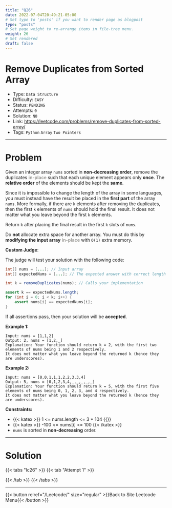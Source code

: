 ```yaml
---
title: "Q26"
date: 2022-07-04T20:49:21-05:00
# Set type to 'posts' if you want to render page as blogpost
type: "posts"
# Set page weight to re-arrange items in file-tree menu.
weight: 26
# Set rendered
draft: false 
---
```


# Remove Duplicates from Sorted Array

- Type: `Data Structure`
- Difficulty: `EASY`
- Status: `PENDING`
- Attempts: `0`
- Solution: `NO`
- Link: https://leetcode.com/problems/remove-duplicates-from-sorted-array/
- Tags: `Python` `Array` `Two Pointers`

---

# Problem

Given an integer array `nums` sorted in **non-decreasing order**, remove the duplicates <span style="font-weight:bold;color:#9C9B97">in-place</span> such that each unique element appears only **once**. The **relative order** of the elements should be kept the **same**.

Since it is impossible to change the length of the array in some languages, you must instead have the result be placed in the **first part** of the array `nums`. More formally, if there are `k` elements after removing the duplicates, then the first `k` elements of `nums` should hold the final result. It does not matter what you leave beyond the first `k` elements.

Return `k` after placing the final result in the first `k` slots of `nums`.

Do **not** allocate extra space for another array. You must do this by **modifying the input array** <span style="font-weight:bold;color:#9C9B97">in-place</span> with `O(1)` extra memory.

**Custom Judge**:

The judge will test your solution with the following code:

```java
int[] nums = [...]; // Input array
int[] expectedNums = [...]; // The expected answer with correct length

int k = removeDuplicates(nums); // Calls your implementation

assert k == expectedNums.length;
for (int i = 0; i < k; i++) {
    assert nums[i] == expectedNums[i];
}
```

If all assertions pass, then your solution will be **accepted**.

**Example 1:**

```
Input: nums = [1,1,2]
Output: 2, nums = [1,2,_]
Explanation: Your function should return k = 2, with the first two elements of nums being 1 and 2 respectively.
It does not matter what you leave beyond the returned k (hence they are underscores).
```

**Example 2:**

```
Input: nums = [0,0,1,1,1,2,2,3,3,4]
Output: 5, nums = [0,1,2,3,4,_,_,_,_,_]
Explanation: Your function should return k = 5, with the first five elements of nums being 0, 1, 2, 3, and 4 respectively.
It does not matter what you leave beyond the returned k (hence they are underscores).
```

**Constraints:**

* {{< katex >}} 1 <= nums.length <= 3 * 104 {{</katex>}}
* {{< katex >}} -100 <= nums[i] <= 100 {{< /katex >}} 
* `nums` is sorted in **non-decreasing** order.

---

# Solution

{{< tabs "lc26" >}}
{{< tab "Attempt 1" >}}

{{< /tab >}}
{{< /tabs >}}

---

{{< button relref="/Leetcode/" size="regular" >}}Back to Site Leetcode Menu{{< /button >}}


